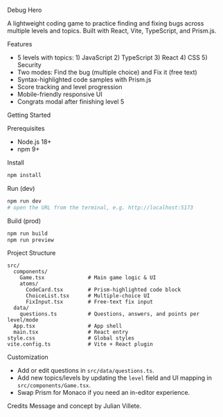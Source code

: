 Debug Hero

A lightweight coding game to practice finding and fixing bugs across multiple levels and topics. Built with React, Vite, TypeScript, and Prism.js.

Features
- 5 levels with topics: 1) JavaScript 2) TypeScript 3) React 4) CSS 5) Security
- Two modes: Find the bug (multiple choice) and Fix it (free text)
- Syntax-highlighted code samples with Prism.js
- Score tracking and level progression
- Mobile-friendly responsive UI
- Congrats modal after finishing level 5

Getting Started

Prerequisites
- Node.js 18+
- npm 9+

Install
```bash
npm install
```

Run (dev)
```bash
npm run dev
# open the URL from the terminal, e.g. http://localhost:5173
```

Build (prod)
```bash
npm run build
npm run preview
```

Project Structure
```
src/
  components/
    Game.tsx              # Main game logic & UI
    atoms/
      CodeCard.tsx        # Prism-highlighted code block
      ChoiceList.tsx      # Multiple-choice UI
      FixInput.tsx        # Free-text fix input
  data/
    questions.ts          # Questions, answers, and points per level/mode
  App.tsx                 # App shell
  main.tsx                # React entry
style.css                 # Global styles
vite.config.ts            # Vite + React plugin
```

Customization
- Add or edit questions in `src/data/questions.ts`.
- Add new topics/levels by updating the `level` field and UI mapping in `src/components/Game.tsx`.
- Swap Prism for Monaco if you need an in-editor experience.


Credits
Message and concept by Julian Villete.

